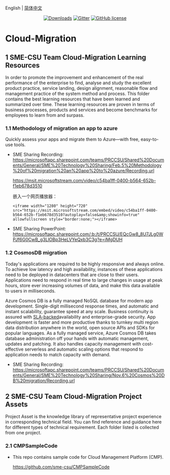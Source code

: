 English | [简体中文](./README_zh-CN.md)

<p align="center">
  <a href="https://github.com/sme-csu"><img src="https://badgen.net/badge/downloads/0/green?icon=github" alt="Downloads"></a>
  <a href="https://gitter.im/SME-CSU-Team/community?utm_source=badge&utm_medium=badge&utm_campaign=pr-badge"><img src="https://badges.gitter.im/SME-CSU-Team/community.svg" alt="Gitter" /></a>
  <a href="/LICENSE"><img src="https://img.shields.io/badge/license-MIT-blue.svg" alt="GitHub license" /></a>

# Cloud-Migration

## 1 SME-CSU Team Cloud-Migration Learning Resources

In order to promote the improvement and enhancement of the real performance of the enterprise to find, analyse and study the excellent product practice, service landing, design alignment, reasonable flow and management practice of the system method and process. This folder contains the best learning resources that have been learned and summarized over time. These learning resources are proven in terms of business processes, products and services and become benchmarks for employees to learn from and surpass.

### 1.1 Methodology of migration an app to azure

Quickly assess your apps and migrate them to Azure—with free, easy-to-use tools.

- SME Sharing Recording: 
  https://microsoftapc.sharepoint.com/teams/PRCCSU/Shared%20Documents/General/SME%20Technology%20Sharing/Feb.5%20Methodology%20of%20migration%20an%20app%20to%20azure/Recording.url

  https://msit.microsoftstream.com/video/c54ba1ff-0400-b564-652b-f1eb678d3510
  
  嵌入一个网页播放器：
  
  `<iframe width="1280" height="720" src="https://msit.microsoftstream.com/embed/video/c54ba1ff-0400-b564-652b-f1eb678d3510?autoplay=false&amp;showinfo=true" allowfullscreen style="border:none;"></iframe>`
  
- SME Sharing PowerPoint:
  https://microsoftapc.sharepoint.com/:b:/t/PRCCSU/EQcGw8_8U7JLg0WPJf6G0CwB_g3LlOBp3HeLVYeQxb3C3g?e=iMgDUH

### 1.2 CosmosDB migration

Today's applications are required to be highly responsive and always online. To achieve low latency and high availability, instances of these applications need to be deployed in datacenters that are close to their users. Applications need to respond in real time to large changes in usage at peak hours, store ever increasing volumes of data, and make this data available to users in milliseconds.

Azure Cosmos DB is a fully managed NoSQL database for modern app development. Single-digit millisecond response times, and automatic and instant scalability, guarantee speed at any scale. Business continuity is assured with [SLA-backed](https://azure.microsoft.com/support/legal/sla/cosmos-db)availability and enterprise-grade security. App development is faster and more productive thanks to turnkey multi region data distribution anywhere in the world, open source APIs and SDKs for popular languages. As a fully managed service, Azure Cosmos DB takes database administration off your hands with automatic management, updates and patching. It also handles capacity management with cost-effective serverless and automatic scaling options that respond to application needs to match capacity with demand.

- SME Sharing Recording: 
  https://microsoftapc.sharepoint.com/teams/PRCCSU/Shared%20Documents/General/SME%20Technology%20Sharing/Nov.6%20Cosmos%20DB%20migration/Recording.url

## 2 SME-CSU Team Cloud-Migration Project Assets

Project Asset is the knowledge library of representative project experience in corresponding technical field. You can find reference and guidance here for different types of technical requirement. Each folder listed is collected from one project.

### 2.1 CMPSampleCode

- This repo contains sample code for Cloud Management Platform (CMP).

  https://github.com/sme-csu/CMPSampleCode